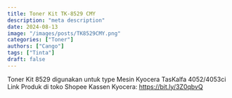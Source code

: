 ```yaml
---
title: Toner Kit TK-8529 CMY
description: "meta description"
date: 2024-08-13
image: "/images/posts/TK8529CMY.png"
categories: ["Toner"]
authors: ["Cango"]
tags: ["Tinta"]
draft: false
---
```


Toner Kit 8529 digunakan untuk type Mesin Kyocera TasKalfa 4052/4053ci 
Link Produk di toko Shopee Kassen Kyocera: https://bit.ly/3Z0qbvQ
